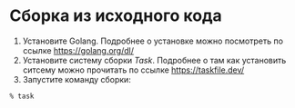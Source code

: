 # Сборка из исходного кода

1. Установите Golang. Подробнее о установке можно посмотреть по ссылке https://golang.org/dl/
2. Установите систему сборки *Task*. Подробнее о там как установить ситсему можно прочитать по ссылке https://taskfile.dev/
3. Запустите команду сборки:

```
% task
````
